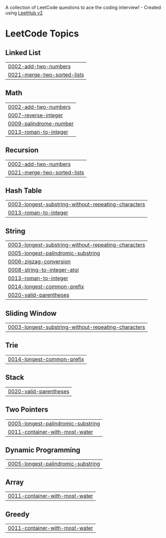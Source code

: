 A collection of LeetCode questions to ace the coding interview! - Created using [LeetHub v2](https://github.com/arunbhardwaj/LeetHub-2.0)
<!---LeetCode Topics Start-->
# LeetCode Topics
## Linked List
|  |
| ------- |
| [0002-add-two-numbers](https://github.com/gwoprk98/LeetCode/tree/master/0002-add-two-numbers) |
| [0021-merge-two-sorted-lists](https://github.com/gwoprk98/LeetCode/tree/master/0021-merge-two-sorted-lists) |
## Math
|  |
| ------- |
| [0002-add-two-numbers](https://github.com/gwoprk98/LeetCode/tree/master/0002-add-two-numbers) |
| [0007-reverse-integer](https://github.com/gwoprk98/LeetCode/tree/master/0007-reverse-integer) |
| [0009-palindrome-number](https://github.com/gwoprk98/LeetCode/tree/master/0009-palindrome-number) |
| [0013-roman-to-integer](https://github.com/gwoprk98/LeetCode/tree/master/0013-roman-to-integer) |
## Recursion
|  |
| ------- |
| [0002-add-two-numbers](https://github.com/gwoprk98/LeetCode/tree/master/0002-add-two-numbers) |
| [0021-merge-two-sorted-lists](https://github.com/gwoprk98/LeetCode/tree/master/0021-merge-two-sorted-lists) |
## Hash Table
|  |
| ------- |
| [0003-longest-substring-without-repeating-characters](https://github.com/gwoprk98/LeetCode/tree/master/0003-longest-substring-without-repeating-characters) |
| [0013-roman-to-integer](https://github.com/gwoprk98/LeetCode/tree/master/0013-roman-to-integer) |
## String
|  |
| ------- |
| [0003-longest-substring-without-repeating-characters](https://github.com/gwoprk98/LeetCode/tree/master/0003-longest-substring-without-repeating-characters) |
| [0005-longest-palindromic-substring](https://github.com/gwoprk98/LeetCode/tree/master/0005-longest-palindromic-substring) |
| [0006-zigzag-conversion](https://github.com/gwoprk98/LeetCode/tree/master/0006-zigzag-conversion) |
| [0008-string-to-integer-atoi](https://github.com/gwoprk98/LeetCode/tree/master/0008-string-to-integer-atoi) |
| [0013-roman-to-integer](https://github.com/gwoprk98/LeetCode/tree/master/0013-roman-to-integer) |
| [0014-longest-common-prefix](https://github.com/gwoprk98/LeetCode/tree/master/0014-longest-common-prefix) |
| [0020-valid-parentheses](https://github.com/gwoprk98/LeetCode/tree/master/0020-valid-parentheses) |
## Sliding Window
|  |
| ------- |
| [0003-longest-substring-without-repeating-characters](https://github.com/gwoprk98/LeetCode/tree/master/0003-longest-substring-without-repeating-characters) |
## Trie
|  |
| ------- |
| [0014-longest-common-prefix](https://github.com/gwoprk98/LeetCode/tree/master/0014-longest-common-prefix) |
## Stack
|  |
| ------- |
| [0020-valid-parentheses](https://github.com/gwoprk98/LeetCode/tree/master/0020-valid-parentheses) |
## Two Pointers
|  |
| ------- |
| [0005-longest-palindromic-substring](https://github.com/gwoprk98/LeetCode/tree/master/0005-longest-palindromic-substring) |
| [0011-container-with-most-water](https://github.com/gwoprk98/LeetCode/tree/master/0011-container-with-most-water) |
## Dynamic Programming
|  |
| ------- |
| [0005-longest-palindromic-substring](https://github.com/gwoprk98/LeetCode/tree/master/0005-longest-palindromic-substring) |
## Array
|  |
| ------- |
| [0011-container-with-most-water](https://github.com/gwoprk98/LeetCode/tree/master/0011-container-with-most-water) |
## Greedy
|  |
| ------- |
| [0011-container-with-most-water](https://github.com/gwoprk98/LeetCode/tree/master/0011-container-with-most-water) |
<!---LeetCode Topics End-->
